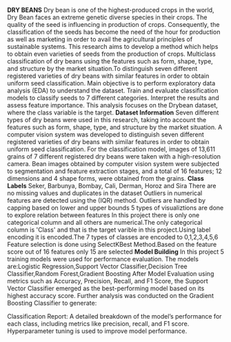 **DRY BEANS**
Dry bean is one of the highest-produced crops in the world, Dry Bean faces an extreme genetic diverse species in their crops. The quality of the seed is influencing in production of crops. Consequently, the classification of the seeds has become the need of the hour for production as well as marketing in order to avail the agricultural principles of sustainable systems. This research aims to develop a method which helps to obtain even varieties of seeds from the production of crops.
Multiclass classification of dry beans using the features such as form, shape, type, and structure by the market situation.To distinguish seven different registered varieties of dry beans with similar features in order to obtain uniform seed classification.
Main objective is to perform exploratory data analysis (EDA) to understand the dataset. Train and evaluate classification models to classify seeds to 7 different categories. Interpret the results and assess feature importance.
This analysis focuses on the Drybean dataset, where the class variable is the target.
**Dataset Information**
Seven different types of dry beans were used in this research, taking into account the features such as form, shape, type, and structure by the market situation. A computer vision system was developed to distinguish seven different registered varieties of dry beans with similar features in order to obtain uniform seed classification. For the classification model, images of 13,611 grains of 7 different registered dry beans were taken with a high-resolution camera. Bean images obtained by computer vision system were subjected to segmentation and feature extraction stages, and a total of 16 features; 12 dimensions and 4 shape forms, were obtained from the grains.
**Class Labels**
Seker, Barbunya, Bombay, Cali, Derman, Horoz and Sira
There are no missing values and duplicates in the dataset
Outliers in  numerical features  are detected using the (IQR) method. Outliers are handled by capping based on lower and upper bounds
5 types of visualiztions  are done to explore relation between features
In this project there is only one categorical  column and all others are numerical.The only categorical column is 'Class' and that is the target varible in this project.Using label encoding it is encoded.The 7 types of classes are encoded to 0,1,2,3,4,5,6
Feature selection is done using SelectKBest Method.Based on the feature score out of 16 features only 15 are selected
**Model Building**
In this project 5 training models were used for performance evaluation. The models are:Logistic Regression,Support Vector Classifier,Decision Tree Classifier,Random Forest,Gradient Boosting
After Model Evaluation using metrics such as Accuracy, Precision, Recall, and F1 Score, the Support Vector Classifier emerged as the best-performing model based on its highest accuracy score.
Further analysis was conducted on the Gradient Boosting Classifier to generate:

Classification Report: A detailed breakdown of the model’s performance for each class, including metrics like precision, recall, and F1 score. 
Hyperparameter tuning is used to improve model performance. 
